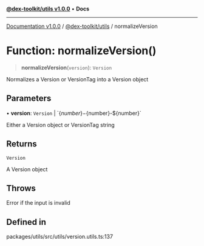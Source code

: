 [**@dex-toolkit/utils v1.0.0**](../README.md) • **Docs**

***

[Documentation v1.0.0](../../../packages.md) / [@dex-toolkit/utils](../README.md) / normalizeVersion

# Function: normalizeVersion()

> **normalizeVersion**(`version`): `Version`

Normalizes a Version or VersionTag into a Version object

## Parameters

• **version**: `Version` \| \`$\{number\}-$\{number\}-$\{number\}\`

Either a Version object or VersionTag string

## Returns

`Version`

A Version object

## Throws

Error if the input is invalid

## Defined in

packages/utils/src/utils/version.utils.ts:137
